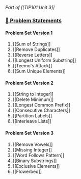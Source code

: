 *Part of [[TIP101 Unit 3]]*

### [🔗 Problem Statements](https://courses.codepath.org/courses/tip101/unit/3#!session_two)

#### Problem Set Version 1

1. [[Sum of Strings]]
2. [[Remove Duplicates]]
3. [[Reverse Letters]]
4. [[Longest Uniform Substring]]
5. [[Teemo's Attack]]
6. [[Sum Unique Elements]]

#### Problem Set Version 2

1. [[String to Integer]]
2. [[Delete Minimum]]
3. [[Longest Common Prefix]]
4. [[Consecutive Characters]]
5. [[Partition Labels]]
6. [[Interleave Lists]]

#### Problem Set Version 3

1. [[Remove Vowels]]
2. [[Missing Integer]]
3. [[Word Follows Pattern]]
4. [[Binary Substrings]]
5. [[Exclusive Elements]]
6. [[Flowerbed]]